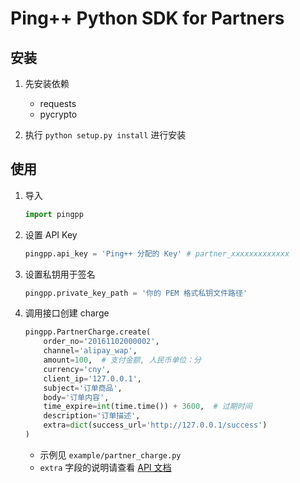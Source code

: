 # Ping++ Python SDK for Partners

## 安装
1. 先安装依赖
    - requests
    - pycrypto

2. 执行 `python setup.py install` 进行安装

## 使用
1. 导入

    ``` python
    import pingpp
    ```
2. 设置 API Key

    ``` python
    pingpp.api_key = 'Ping++ 分配的 Key' # partner_xxxxxxxxxxxxx
    ```
3. 设置私钥用于签名

    ``` python
    pingpp.private_key_path = '你的 PEM 格式私钥文件路径'
    ```
4. 调用接口创建 charge

    ``` python
    pingpp.PartnerCharge.create(
        order_no='20161102000002',
        channel='alipay_wap',
        amount=100,  # 支付金额, 人民币单位：分
        currency='cny',
        client_ip='127.0.0.1',
        subject='订单商品',
        body='订单内容',
        time_expire=int(time.time()) + 3600,  # 过期时间
        description='订单描述',
        extra=dict(success_url='http://127.0.0.1/success')
    )
    ```
    - 示例见 `example/partner_charge.py`
    - `extra` 字段的说明请查看 [API 文档](https://www.pingxx.com/api#支付渠道-extra-参数说明)
